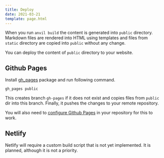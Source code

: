 ```yaml
---
title: Deploy
date: 2021-03-21
template: page.html
---
```


When you run `anvil build` the content is generated into `public` 
directory. Markdown files are rendered into HTML using templates and 
files from `static` directory are copied into `public` without any change.

You can deploy the content of `public` directory to your website.

## Github Pages

Install [gh_pages](https://pub.dev/packages/gh_pages) package and run following 
command.

```text
gh_pages public
```

This creates branch `gh-pages` if it does not exist and copies files from `public` 
dir into this branch. Finally, it pushes the changes to your remote repository. 

You will also need to [configure Github Pages](https://docs.github.com/en/github/working-with-github-pages/creating-a-github-pages-site) 
in your repository for this to work.

## Netlify

Netlify will require a custom build script that is not yet implemented. It is planned, 
although it is not a priority.